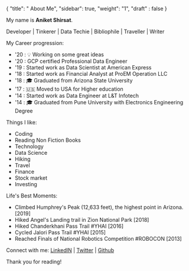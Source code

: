 {
    "title": " About Me",
    "sidebar": true,
    "weight": "1",
    "draft" : false
}

My name is **Aniket Shirsat**.  </br>

Developer | Tinkerer | Data Techie | Bibliophile | Traveller | Writer

My Career progression:
* '20 : 💡 Working on some great ideas
* '20 : GCP certified Professional Data Engineer
* '19 : Started work as Data Scientist at American Express
* '18 : Started work as Financial Analyst at ProEM Operation LLC
* '18 : 🎓 Graduated from Arizona State University
* '17 : 🇺🇸 Moved to USA for Higher education
* '14 : Started work as Data Engineer at L&T Infotech
* '14 : 🎓 Graduated from Pune University with Electronics Engineering Degree

Things I like:

* Coding
* Reading Non Fiction Books
* Technology
* Data Science
* Hiking
* Travel
* Finance
* Stock market
* Investing

Life's Best Moments:
* Climbed Humphrey's Peak (12,633 feet), the highest point in Arizona. [2019]
* Hiked Angel's Landing trail in Zion National Park [2018]
* Hiked Chanderkhani Pass Trail #YHAI [2016]
* Cycled Jalori Pass Trail #YHAI [2015]
* Reached Finals of National Robotics Competition #ROBOCON [2013]

Connect with me:
[LinkedIN](https://www.linkedin.com/in/aniketshirsat/)  |
[Twitter](https://twitter.com/an1ke7) |
[Github](https://github.com/an1ke7)

Thank you for reading!
